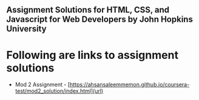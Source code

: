 ## Assignment Solutions for HTML, CSS, and Javascript for Web Developers by John Hopkins University


# Following are links to assignment solutions

- Mod 2 Assignment - [https://ahsansaleemmemon.github.io/coursera-test/mod2_solution/index.html](url)
